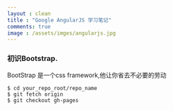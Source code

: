```yaml
---
layout : clean
title : "Google AngularJS 学习笔记"
comments: true
image : /assets/imges/angularjs.jpg
---
```


### 初识Bootstrap.
BootStrap 是一个css framework,他让你省去不必要的劳动

```
$ cd your_repo_root/repo_name
$ git fetch origin
$ git checkout gh-pages
```


